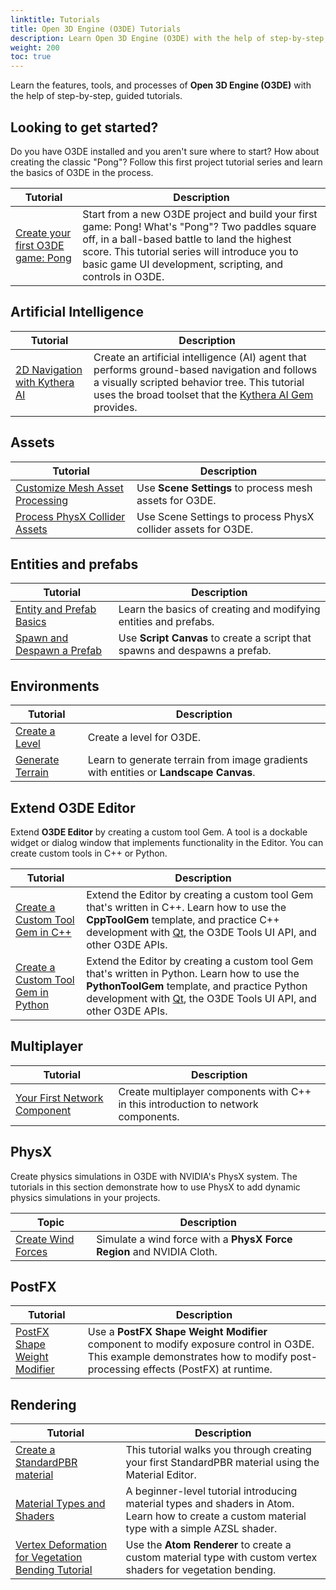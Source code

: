 ```yaml
---
linktitle: Tutorials
title: Open 3D Engine (O3DE) Tutorials
description: Learn Open 3D Engine (O3DE) with the help of step-by-step, guided tutorials.
weight: 200
toc: true
---
```


Learn the features, tools, and processes of **Open 3D Engine (O3DE)** with the help of step-by-step, guided tutorials.

## Looking to get started?

Do you have O3DE installed and you aren't sure where to start? How about creating the classic "Pong"? Follow this first project tutorial series and learn the basics of O3DE in the process.

| Tutorial | Description |
| - | - |
| [Create your first O3DE game: Pong](first-project/) | Start from a new O3DE project and build your first game: Pong! What's "Pong"? Two paddles square off, in a ball-based battle to land the highest score. This tutorial series will introduce you to basic game UI development, scripting, and controls in O3DE. |

## Artificial Intelligence

| Tutorial | Description |
| - | - |
| [2D Navigation with Kythera AI](ai/navigation-2d) | Create an artificial intelligence (AI) agent that performs ground-based navigation and follows a visually scripted behavior tree. This tutorial uses the broad toolset that the [Kythera AI Gem](/docs/user-guide/gems/reference/kythera-ai) provides. |

## Assets

| Tutorial | Description |
| - | - |
| [Customize Mesh Asset Processing](assets/mesh-assets) | Use **Scene Settings** to process mesh assets for O3DE. |
| [Process PhysX Collider Assets](assets/physx-colliders) | Use Scene Settings to process PhysX collider assets for O3DE. |

## Entities and prefabs

| Tutorial | Description |
| - | - |
| [Entity and Prefab Basics](entities-and-prefabs/entity-and-prefab-basics) | Learn the basics of creating and modifying entities and prefabs. |
| [Spawn and Despawn a Prefab](entities-and-prefabs/spawn-a-prefab.md) | Use **Script Canvas** to create a script that spawns and despawns a prefab. |

## Environments

| Tutorial | Description |
| - | - |
| [Create a Level](environments/create-a-level) | Create a level for O3DE. |
| [Generate Terrain](environments/generate-terrain) | Learn to generate terrain from image gradients with entities or **Landscape Canvas**. |

## Extend O3DE Editor

Extend **O3DE Editor** by creating a custom tool Gem. A tool is a dockable widget or dialog window that implements functionality in the Editor. You can create custom tools in C++ or Python.

| Tutorial | Description |
| - | - |
| [Create a Custom Tool Gem in C++](extend-the-editor/shape-example-cpp.md) | Extend the Editor by creating a custom tool Gem that's written in C++. Learn how to use the **CppToolGem** template, and practice C++ development with [Qt](https://wiki.qt.io/Main), the O3DE Tools UI API, and other O3DE APIs. |
| [Create a Custom Tool Gem in Python](extend-the-editor/shape-example-py.md) | Extend the Editor by creating a custom tool Gem that's written in Python. Learn how to use the **PythonToolGem** template, and practice Python development with [Qt](https://wiki.qt.io/Main), the O3DE Tools UI API, and other O3DE APIs.|

## Multiplayer

| Tutorial | Description |
| - | - |
| [Your First Network Component](multiplayer/first-multiplayer-component) | Create multiplayer components with C++ in this introduction to network components. |

## PhysX

Create physics simulations in O3DE with NVIDIA's PhysX system. The tutorials in this section demonstrate how to use PhysX to add dynamic physics simulations in your projects.

| Topic | Description |
| - | - |
| [Create Wind Forces](physx/wind-provider) | Simulate a wind force with a **PhysX Force Region** and NVIDIA Cloth. |

## PostFX

| Tutorial | Description |
| - | - |
| [PostFX Shape Weight Modifier](postfx/use-postfx-shape-weight-modifier) | Use a **PostFX Shape Weight Modifier** component to modify exposure control in O3DE. This example demonstrates how to modify post-processing effects (PostFX) at runtime. |

## Rendering

| Tutorial | Description |
| - | - |
| [Create a StandardPBR material](rendering/create-standardpbr-material) | This tutorial walks you through creating your first StandardPBR material using the Material Editor. |
| [Material Types and Shaders](rendering/get-started-materialtypes-and-shaders) | A beginner-level tutorial introducing material types and shaders in Atom. Learn how to create a custom material type with a simple AZSL shader. |
| [Vertex Deformation for Vegetation Bending Tutorial](rendering/vegetation-bending-tutorial) | Use the **Atom Renderer** to create a custom material type with custom vertex shaders for vegetation bending. |
